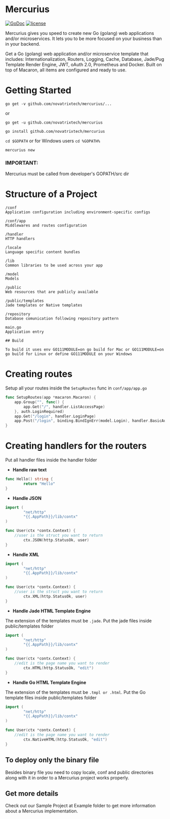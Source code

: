 # Mercurius
[![GoDoc](https://godoc.org/github.com/novatrixtech/mercurius?status.svg)](https://godoc.org/github.com/novatrixtech/mercurius)
[![license](https://img.shields.io/badge/license-Apache%20License%202.0-blue.svg?style=flat)](http://www.apache.org/licenses/LICENSE-2.0)

Mercurius gives you speed to create new Go (golang) web applications and/or microservices. It lets you to be more focused on your business than in your backend.

Get a Go (golang) web application and/or microservice template that includes: Internationalization, Routers, Logging, Cache, Database, Jade/Pug Template Render Engine, JWT, oAuth 2.0, Prometheus and Docker. Built on top of Macaron, all items are configured and ready to use.

# Getting Started

```go get -v github.com/novatrixtech/mercurius/...```

or

```go get -u github.com/novatrixtech/mercurius```

```go install github.com/novatrixtech/mercurius```

```cd $GOPATH``` or for Windows users ```cd %GOPATH%``` 

```mercurius new```

### IMPORTANT: 

Mercurius must be called from developer's GOPATH/src dir

# Structure of a Project
```
/conf 
Application configuration including environment-specific configs

/conf/app
Middlewares and routes configuration

/handler
HTTP handlers

/locale
Language specific content bundles

/lib
Common libraries to be used across your app

/model
Models

/public
Web resources that are publicly available

/public/templates
Jade templates or Native templates

/repository
Database comunication following repository pattern

main.go
Application entry

## Build 

To build it uses env GO111MODULE=on go build for Mac or GO111MODULE=on go build for Linux or define GO111MODULE on your Windows

```

# Creating routes
Setup all your routes inside the `SetupRoutes` func in `conf/app/app.go`

```go
func SetupRoutes(app *macaron.Macaron) {
	app.Group("", func() {
		app.Get("/", handler.ListAccessPage)
	}, auth.LoginRequired)
	app.Get("/login", handler.LoginPage)
	app.Post("/login", binding.BindIgnErr(model.Login), handler.BasicAuth)
}
```

# Creating handlers for the routers
Put all handler files inside the handler folder

- **Handle raw text**
```go
func Hello() string {
        return "Hello"
}
```

- **Handle JSON**
```go
import (
        "net/http"
        "{{.AppPath}}/lib/contx"
)

func User(ctx *contx.Context) {
	//user is the struct you want to return
        ctx.JSON(http.StatusOk, user)
}
```

- **Handle XML**
```go
import (
        "net/http"
        "{{.AppPath}}/lib/contx"
)

func User(ctx *contx.Context) {
	//user is the struct you want to return
        ctx.XML(http.StatusOk, user)
}
```

- **Handle Jade HTML Template Engine**

The extension of the templates must be `.jade`. Put the jade files inside public/templates folder
```go
import (
        "net/http"
        "{{.AppPath}}/lib/contx"
)

func User(ctx *contx.Context) {
	//edit is the page name you want to render
        ctx.HTML(http.StatusOk, "edit")
}
```

- **Handle Go HTML Template Engine**

The extension of the templates must be `.tmpl or .html`. Put the Go template files inside public/templates folder
```go
import (
        "net/http"
        "{{.AppPath}}/lib/contx"
)

func User(ctx *contx.Context) {
	//edit is the page name you want to render
        ctx.NativeHTML(http.StatusOk, "edit")
}
```

## To deploy only the binary file

Besides binary file you need to copy locale, conf and public directories along with it in order to a Mercurius project works properly.

## Get more details

Check out our Sample Project at Example folder to get more information about a Mercurius implementation.